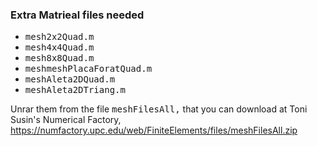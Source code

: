 ### Extra Matrieal files needed ###

* <tt>mesh2x2Quad.m</tt>
* <tt>mesh4x4Quad.m</tt>
* <tt>mesh8x8Quad.m</tt>
* <tt>meshmeshPlacaForatQuad.m</tt>
* <tt>meshAleta2DQuad.m</tt>
* <tt>meshAleta2DTriang.m</tt>

Unrar them from the file <tt>meshFilesAll,</tt> that you can
download at Toni Susin's Numerical Factory,
https://numfactory.upc.edu/web/FiniteElements/files/meshFilesAll.zip
